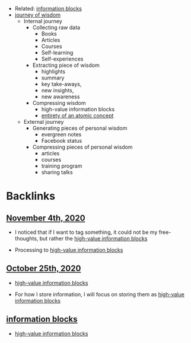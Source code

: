 - Related: [information blocks](<information blocks.md>)
- [journey of wisdom](<journey of wisdom.md>)
    - Internal journey
        - Collecting raw data
            - Books
            - Articles
            - Courses
            - Self-learning
            - Self-experiences
        - Extracting piece of wisdom
            - highlights 
            - summary
            - key take-aways, 
            - new insights,
            - new awareness
        - Compressing wisdom
            - high-value information blocks
            - [entirety of an atomic concept](<entirety of an atomic concept.md>)
    - External journey 
        - Generating pieces of personal wisdom
            - evergreen notes
            - Facebook status
        - Compressing pieces of personal wisdom
            - articles
            - courses
            - training program
            - sharing talks

# Backlinks
## [November 4th, 2020](<November 4th, 2020.md>)
- I noticed that if I want to tag something, it could not be my free-thoughts, but rather the [high-value information blocks](<high-value information blocks.md>)

- Processing to [high-value information blocks](<high-value information blocks.md>)

## [October 25th, 2020](<October 25th, 2020.md>)
- [high-value information blocks](<high-value information blocks.md>)

- For how I store information, I will focus on storing them as [high-value information blocks](<high-value information blocks.md>)

## [information blocks](<information blocks.md>)
- [high-value information blocks](<high-value information blocks.md>)

